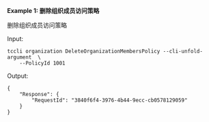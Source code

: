 **Example 1: 删除组织成员访问策略**

删除组织成员访问策略

Input: 

```
tccli organization DeleteOrganizationMembersPolicy --cli-unfold-argument  \
    --PolicyId 1001
```

Output: 
```
{
    "Response": {
        "RequestId": "3840f6f4-3976-4b44-9ecc-cb0578129059"
    }
}
```

